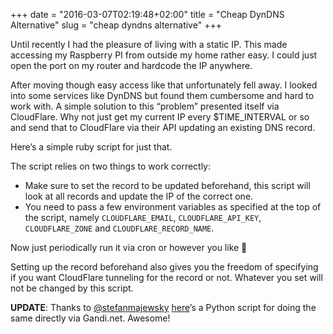 +++
date = "2016-03-07T02:19:48+02:00"
title = "Cheap DynDNS Alternative"
slug = "cheap dyndns alternative"
+++

Until recently I had the pleasure of living with a static IP. This made accessing my Raspberry PI from outside my home rather easy. I could just open the port on my router and hardcode the IP anywhere.

After moving though easy access like that unfortunately fell away. I looked into some services like DynDNS but found them cumbersome and hard to work with. A simple solution to this “problem” presented itself via CloudFlare. Why not just get my current IP every $TIME_INTERVAL or so and send that to CloudFlare via their API updating an existing DNS record.

Here’s a simple ruby script for just that.

<script src="https://gist.github.com/kiliankoe/268c13efa87c510bf8ad.js"></script>

The script relies on two things to work correctly:

 - Make sure to set the record to be updated beforehand, this script will look at all records and update the IP of the correct one.
 - You need to pass a few environment variables as specified at the top of the script, namely `CLOUDFLARE_EMAIL`, `CLOUDFLARE_API_KEY`, `CLOUDFLARE_ZONE` and `CLOUDFLARE_RECORD_NAME`.

Now just periodically run it via cron or however you like 🙂

Setting up the record beforehand also gives you the freedom of specifying if you want CloudFlare tunneling for the record or not. Whatever you set will not be changed by this script.

**UPDATE**: Thanks to [@stefanmajewsky](https://twitter.com/stefanmajewsky) [here](https://github.com/jasontbradshaw/gandi-dyndns)’s a Python script for doing the same directly via Gandi.net. Awesome!
